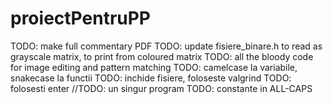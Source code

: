 # proiectPentruPP
TODO: make full commentary PDF
TODO: update fisiere_binare.h to read as grayscale matrix, to print from coloured matrix
TODO: all the bloody code for image editing and pattern matching
TODO: camelcase la variabile, snakecase la functii
TODO: inchide fisiere, foloseste valgrind
TODO: folosesti enter
//TODO: un singur program
TODO: constante in ALL-CAPS
